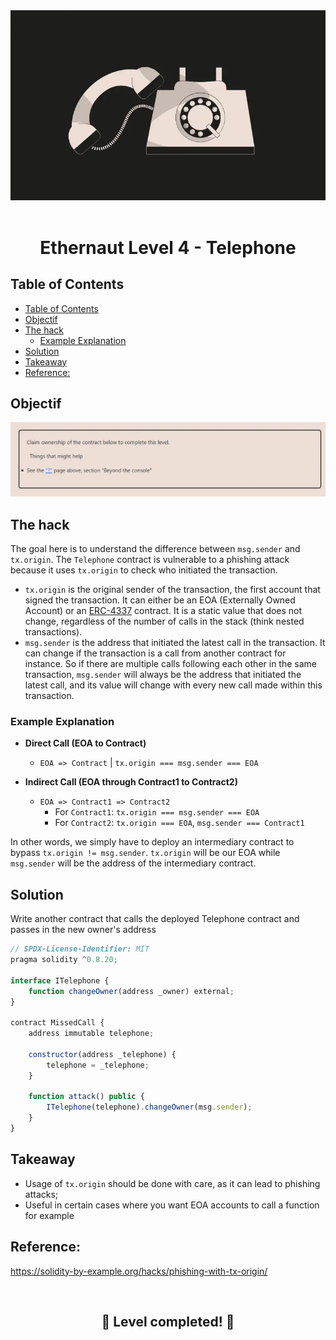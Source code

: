 <div align="center">

<img src="../assets/levels/4-telephone.webp" width="600px"/>
<br><br>
<h1><strong>Ethernaut Level 4 - Telephone</strong></h1>

</div>

## Table of Contents

- [Table of Contents](#table-of-contents)
- [Objectif](#objectif)
- [The hack](#the-hack)
  - [Example Explanation](#example-explanation)
- [Solution](#solution)
- [Takeaway](#takeaway)
- [Reference:](#reference)

## Objectif

<img src="../assets/requirements/4-telephone-requirements.webp" width="800px"/>

## The hack

The goal here is to understand the difference between `msg.sender` and `tx.origin`. The `Telephone` contract is vulnerable to a phishing attack because it uses `tx.origin` to check who initiated the transaction.

- `tx.origin` is the original sender of the transaction, the first account that signed the transaction. It can either be an EOA (Externally Owned Account) or an [ERC-4337](https://eips.ethereum.org/EIPS/eip-4337) contract. It is a static value that does not change, regardless of the number of calls in the stack (think nested transactions).
- `msg.sender` is the address that initiated the latest call in the transaction. It can change if the transaction is a call from another contract for instance. So if there are multiple calls following each other in the same transaction, `msg.sender` will always be the address that initiated the latest call, and its value will change with every new call made within this transaction.

### Example Explanation

- **Direct Call (EOA to Contract)**

  - `EOA => Contract` | `tx.origin === msg.sender === EOA`

- **Indirect Call (EOA through Contract1 to Contract2)**
  - `EOA => Contract1 => Contract2`
    - For `Contract1`: `tx.origin === msg.sender === EOA`
    - For `Contract2`: `tx.origin === EOA`, `msg.sender === Contract1`

In other words, we simply have to deploy an intermediary contract to bypass `tx.origin != msg.sender`. `tx.origin` will be our EOA while `msg.sender` will be the address of the intermediary contract.

## Solution

Write another contract that calls the deployed Telephone contract and passes in the new owner's address

```javascript
// SPDX-License-Identifier: MIT
pragma solidity ^0.8.20;

interface ITelephone {
    function changeOwner(address _owner) external;
}

contract MissedCall {
    address immutable telephone;

    constructor(address _telephone) {
        telephone = _telephone;
    }

    function attack() public {
        ITelephone(telephone).changeOwner(msg.sender);
    }
}
```

## Takeaway

- Usage of `tx.origin` should be done with care, as it can lead to phishing attacks;
- Useful in certain cases where you want EOA accounts to call a function for example

## Reference:

https://solidity-by-example.org/hacks/phishing-with-tx-origin/

<div align="center">
<br>
<h2>🎉 Level completed! 🎉</h2>
</div>
